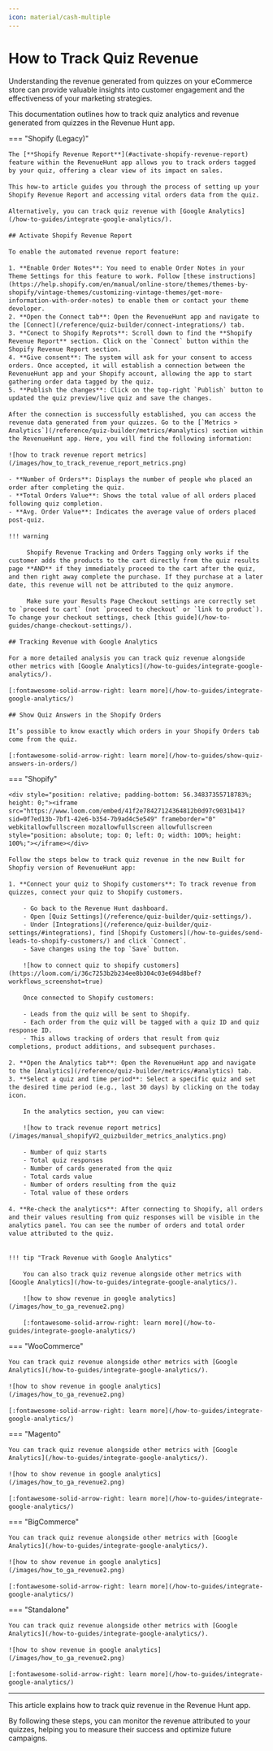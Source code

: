 ```yaml
---
icon: material/cash-multiple
---
```


# How to Track Quiz Revenue

Understanding the revenue generated from quizzes on your eCommerce store can provide valuable insights into customer engagement and the effectiveness of your marketing strategies. 

This documentation outlines how to track quiz analytics and revenue generated from quizzes in the Revenue Hunt app.

=== "Shopify (Legacy)"

    The [**Shopify Revenue Report**](#activate-shopify-revenue-report) feature within the RevenueHunt app allows you to track orders tagged by your quiz, offering a clear view of its impact on sales. 

    This how-to article guides you through the process of setting up your Shopify Revenue Report and accessing vital orders data from the quiz.

    Alternatively, you can track quiz revenue with [Google Analytics](/how-to-guides/integrate-google-analytics/).

    ## Activate Shopify Revenue Report

    To enable the automated revenue report feature:

    1. **Enable Order Notes**: You need to enable Order Notes in your Theme Settings for this feature to work. Follow [these instructions](https://help.shopify.com/en/manual/online-store/themes/themes-by-shopify/vintage-themes/customizing-vintage-themes/get-more-information-with-order-notes) to enable them or contact your theme developer.
    2. **Open the Connect tab**: Open the RevenueHunt app and navigate to the [Connect](/reference/quiz-builder/connect-integrations/) tab.
    3. **Conect to Shopify Reprots**: Scroll down to find the **Shopify Revenue Report** section. Click on the `Connect` button within the Shopify Revenue Report section.
    4. **Give consent**: The system will ask for your consent to access orders. Once accepted, it will establish a connection between the RevenueHunt app and your Shopify account, allowing the app to start gathering order data tagged by the quiz.
    5. **Publish the changes**: Click on the top-right `Publish` button to updated the quiz preview/live quiz and save the changes.

    After the connection is successfully established, you can access the revenue data generated from your quizzes. Go to the [`Metrics > Analytics`](/reference/quiz-builder/metrics/#analytics) section within the RevenueHunt app. Here, you will find the following information:

    ![how to track revenue report metrics](/images/how_to_track_revenue_report_metrics.png)

    - **Number of Orders**: Displays the number of people who placed an order after completing the quiz.
    - **Total Orders Value**: Shows the total value of all orders placed following quiz completion.
    - **Avg. Order Value**: Indicates the average value of orders placed post-quiz.

    !!! warning

         Shopify Revenue Tracking and Orders Tagging only works if the customer adds the products to the cart directly from the quiz results page **AND** if they immediately proceed to the cart after the quiz, and then right away complete the purchase. If they purchase at a later date, this revenue will not be attributed to the quiz anymore.
         
         Make sure your Results Page Checkout settings are correctly set to `proceed to cart` (not `proceed to checkout` or `link to product`). To change your checkout settings, check [this guide](/how-to-guides/change-checkout-settings/).

    ## Tracking Revenue with Google Analytics

    For a more detailed analysis you can track quiz revenue alongside other metrics with [Google Analytics](/how-to-guides/integrate-google-analytics/).

    [:fontawesome-solid-arrow-right: learn more](/how-to-guides/integrate-google-analytics/)

    ## Show Quiz Answers in the Shopify Orders

    It’s possible to know exactly which orders in your Shopify Orders tab come from the quiz.

    [:fontawesome-solid-arrow-right: learn more](/how-to-guides/show-quiz-answers-in-orders/)

=== "Shopify"

    <div style="position: relative; padding-bottom: 56.34837355718783%; height: 0;"><iframe src="https://www.loom.com/embed/41f2e78427124364812b0d97c9031b41?sid=0f7ed13b-7bf1-42e6-b354-7b9ad4c5e549" frameborder="0" webkitallowfullscreen mozallowfullscreen allowfullscreen style="position: absolute; top: 0; left: 0; width: 100%; height: 100%;"></iframe></div>

    Follow the steps below to track quiz revenue in the new Built for Shopfiy version of RevenueHunt app:

    1. **Connect your quiz to Shopify customers**: To track revenue from quizzes, connect your quiz to Shopify customers.

        - Go back to the Revenue Hunt dashboard.
        - Open [Quiz Settings](/reference/quiz-builder/quiz-settings/).
        - Under [Integrations](/reference/quiz-builder/quiz-settings/#integrations), find [Shopify Customers](/how-to-guides/send-leads-to-shopify-customers/) and click `Connect`.
        - Save changes using the top `Save` button.
        
        ![how to connect quiz to shopify customers](https://loom.com/i/36c7253b2b234ee8b304c03e694d8bef?workflows_screenshot=true)
    
        Once connected to Shopify customers:

        - Leads from the quiz will be sent to Shopify.
        - Each order from the quiz will be tagged with a quiz ID and quiz response ID.
        - This allows tracking of orders that result from quiz completions, product additions, and subsequent purchases.

    2. **Open the Analytics tab**: Open the RevenueHunt app and navigate to the [Analytics](/reference/quiz-builder/metrics/#analytics) tab.
    3. **Select a quiz and time period**: Select a specific quiz and set the desired time period (e.g., last 30 days) by clicking on the today icon.

        In the analytics section, you can view:

        ![how to track revenue report metrics](/images/manual_shopifyV2_quizbuilder_metrics_analytics.png)

        - Number of quiz starts
        - Total quiz responses
        - Number of cards generated from the quiz
        - Total cards value
        - Number of orders resulting from the quiz
        - Total value of these orders

    4. **Re-check the analytics**: After connecting to Shopify, all orders and their values resulting from quiz responses will be visible in the analytics panel. You can see the number of orders and total order value attributed to the quiz.


    !!! tip "Track Revenue with Google Analytics"

        You can also track quiz revenue alongside other metrics with [Google Analytics](/how-to-guides/integrate-google-analytics/).

        ![how to show revenue in google analytics](/images/how_to_ga_revenue2.png)

        [:fontawesome-solid-arrow-right: learn more](/how-to-guides/integrate-google-analytics/)

=== "WooCommerce"

    You can track quiz revenue alongside other metrics with [Google Analytics](/how-to-guides/integrate-google-analytics/).

    ![how to show revenue in google analytics](/images/how_to_ga_revenue2.png)

    [:fontawesome-solid-arrow-right: learn more](/how-to-guides/integrate-google-analytics/)

=== "Magento"

    You can track quiz revenue alongside other metrics with [Google Analytics](/how-to-guides/integrate-google-analytics/).

    ![how to show revenue in google analytics](/images/how_to_ga_revenue2.png)

    [:fontawesome-solid-arrow-right: learn more](/how-to-guides/integrate-google-analytics/)
    
=== "BigCommerce"

    You can track quiz revenue alongside other metrics with [Google Analytics](/how-to-guides/integrate-google-analytics/).

    ![how to show revenue in google analytics](/images/how_to_ga_revenue2.png)

    [:fontawesome-solid-arrow-right: learn more](/how-to-guides/integrate-google-analytics/)

=== "Standalone"

    You can track quiz revenue alongside other metrics with [Google Analytics](/how-to-guides/integrate-google-analytics/).

    ![how to show revenue in google analytics](/images/how_to_ga_revenue2.png)

    [:fontawesome-solid-arrow-right: learn more](/how-to-guides/integrate-google-analytics/)

---

This article explains how to track quiz revenue in the Revenue Hunt app.

By following these steps, you can monitor the revenue attributed to your quizzes, helping you to measure their success and optimize future campaigns.